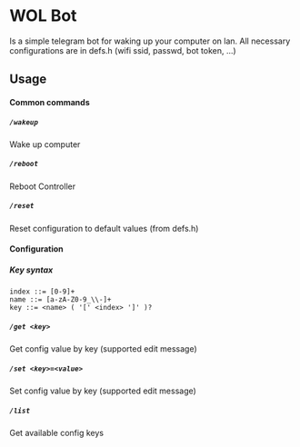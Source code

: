 
# WOL Bot
Is a simple telegram bot for waking up your computer on lan.
All necessary configurations are in defs.h (wifi ssid, passwd, bot token, ...)

## Usage
#### Common commands
##### `/wakeup`
Wake up computer

##### `/reboot`
Reboot Controller

##### `/reset`
Reset configuration to default values (from defs.h)

#### Configuration
##### Key syntax
```
index ::= [0-9]+
name ::= [a-zA-Z0-9_\\-]+
key ::= <name> ( '[' <index> ']' )?
```

##### `/get <key>`
Get config value by key
(supported edit message)

##### `/set <key>=<value>`
Set config value by key
(supported edit message)

##### `/list`
Get available config keys

